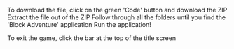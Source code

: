 To download the file, click on the green 'Code' button and download the ZIP
Extract the file out of the ZIP
Follow through all the folders until you find the 'Block Adventure' application
Run the application!

To exit the game, click the bar at the top of the title screen
